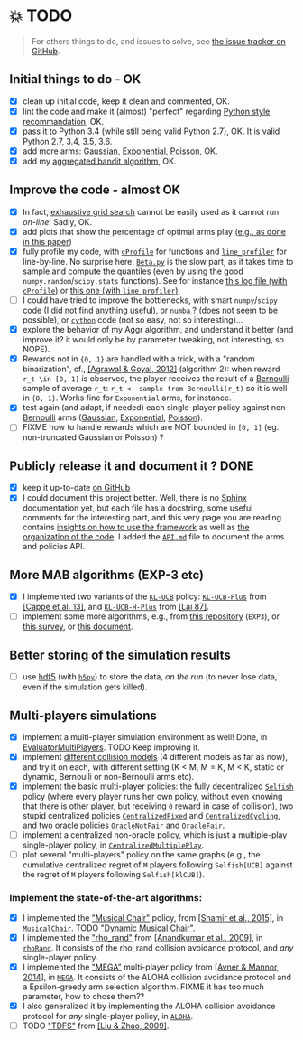 # :boom: TODO
> For others things to do, and issues to solve, see [the issue tracker on GitHub](https://github.com/Naereen/AlgoBandits/issues).

## Initial things to do - OK
- [x] clean up initial code, keep it clean and commented, OK.
- [x] lint the code and make it (almost) "perfect" regarding [Python style recommandation](https://www.python.org/dev/peps/pep-0008/), OK.
- [x] pass it to Python 3.4 (while still being valid Python 2.7), OK. It is valid Python 2.7, 3.4, 3.5, 3.6.
- [x] add more arms: [Gaussian](Arms/Gaussian.py), [Exponential](Arms/Exponential.py), [Poisson](Arms/Poisson.py), OK.
- [x] add my [aggregated bandit algorithm](Policies/Aggr.py), OK.

## Improve the code - almost OK
- [x] In fact, [exhaustive grid search](http://scikit-learn.org/stable/modules/grid_search.html#exhaustive-grid-search) cannot be easily used as it cannot run *on-line*! Sadly, OK.
- [x] add plots that show the percentage of optimal arms play ([e.g., as done in this paper](http://www.cs.mcgill.ca/~vkules/bandits.pdf#page=11))
- [x] fully profile my code, with [`cProfile`](https://docs.python.org/2/library/profile.html) for functions and [`line_profiler`](https://github.com/rkern/line_profiler) for line-by-line. No surprise here: [`Beta.py`](Policies/Beta.py) is the slow part, as it takes time to sample and compute the quantiles (even by using the good `numpy.random`/`scipy.stats` functions). See for instance [this log file (with `cProfile`)](logs/main_py3_profile_log.txt) or [this one (with `line_profiler`)](logs/main_py3_line_profiler_log.txt).
- [ ] I could have tried to improve the bottlenecks, with smart `numpy`/`scipy` code (I did not find anything useful), or [`numba` ?](http://numba.pydata.org/) (does not seem to be possible), or [`cython`](http://cython.org/) code (not so easy, not so interesting)...
- [x] explore the behavior of my Aggr algorithm, and understand it better (and improve it? it would only be by parameter tweaking, not interesting, so NOPE).
- [x] Rewards not in `{0, 1}` are handled with a trick, with a "random binarization", cf., [[Agrawal & Goyal, 2012]](http://jmlr.org/proceedings/papers/v23/agrawal12/agrawal12.pdf) (algorithm 2): when reward `r_t \in [0, 1]` is observed, the player receives the result of a [Bernoulli](Arms/Bernoulli.py) sample of average `r_t`: `r_t <- sample from Bernoulli(r_t)` so it is well in `{0, 1}`. Works fine for `Exponential` arms, for instance.
- [x] test again (and adapt, if needed) each single-player policy against non-[Bernoulli](Arms/Bernoulli.py) arms ([Gaussian](Arms/Gaussian.py), [Exponential](Arms/Exponential.py), [Poisson](Arms/Poisson.py)).
- [ ] FIXME how to handle rewards which are NOT bounded in `[0, 1]` (eg. non-truncated Gaussian or Poisson) ?

## Publicly release it and document it ? DONE
- [x] keep it up-to-date [on GitHub](https://github.com/Naereen/AlgoBandits)
- [x] I could document this project better. Well, there is no [Sphinx](http://sphinx-doc.org/) documentation yet, but each file has a docstring, some useful comments for the interesting part, and this very page you are reading contains [insights on how to use the framework](#configuration) as well as [the organization of the code](#code-organization). I added the [`API.md`](API.md) file to document the arms and policies API.

## More MAB algorithms (EXP-3 etc)
- [x] I implemented two variants of the [`KL-UCB`](Policies/klUCB.py) policy: [`KL-UCB-Plus`](Policies/klUCBPlus.py) from [[Cappé et al. 13]](https://arxiv.org/pdf/1210.1136.pdf), and [`KL-UCB-H-Plus`](Policies/klUCBHPlus.py) from [[Lai 87]](https://projecteuclid.org/download/pdf_1/euclid.aos/1176350495).
- [ ] implement some more algorithms, e.g., from [this repository](https://github.com/johnmyleswhite/BanditsBook/blob/master/python/algorithms/exp3/exp3.py) (`EXP3`), or [this survey](http://homes.di.unimi.it/~cesabian/Pubblicazioni/banditSurvey.pdf), or [this document](http://www.cs.mcgill.ca/~vkules/bandits.pdf).

## Better storing of the simulation results
- [ ] use [hdf5](https://www.hdfgroup.org/HDF5/) (with [`h5py`](http://docs.h5py.org/en/latest/quick.html#core-concepts)) to store the data, *on the run* (to never lose data, even if the simulation gets killed).

## Multi-players simulations
- [x] implement a multi-player simulation environment as well! Done, in [EvaluatorMultiPlayers](Environment/EvaluatorMultiPlayers.py). TODO Keep improving it.
- [x] implement [different collision models](Environment/CollisionModels.py) (4 different models as far as now), and try it on each, with different setting (K < M, M = K, M < K, static or dynamic, Bernoulli or non-Bernoulli arms etc).
- [x] implement the basic multi-player policies: the fully decentralized [`Selfish`](PoliciesMultiPlayers/Selfish.py) policy (where every player runs her own policy, without even knowing that there is other player, but receiving `0` reward in case of collision), two stupid centralized policies [`CentralizedFixed`](PoliciesMultiPlayers/CentralizedFixed.py) and [`CentralizedCycling`](PoliciesMultiPlayers/CentralizedCycling.py), and two oracle policies [`OracleNotFair`](PoliciesMultiPlayers/OracleNotFair.py) and [`OracleFair`](PoliciesMultiPlayers/OracleFair.py).
- [ ] implement a centralized non-oracle policy, which is just a multiple-play single-player policy, in [`CentralizedMultiplePlay`](PoliciesMultiPlayers/CentralizedMultiplePlay.py).
- [ ] plot several "multi-players" policy on the same graphs (e.g., the cumulative centralized regret of `M` players following `Selfish[UCB]` against the regret of `M` players following `Selfish[klCUB]`).

### Implement the state-of-the-art algorithms:
- [x] I implemented the ["Musical Chair"](https://arxiv.org/abs/1512.02866) policy, from [[Shamir et al., 2015]](https://arxiv.org/abs/0910.2065v3), in [`MusicalChair`](Policies/MusicalChair.py). TODO ["Dynamic Musical Chair"](https://arxiv.org/abs/1512.02866).
- [x] I implemented the ["rho_rand"](http://ieeexplore.ieee.org/document/5462144/) from [[Anandkumar et al., 2009]](http://ieeexplore.ieee.org/document/5462144/), in [`rhoRand`](PoliciesMultiPlayers/rhoRand.py). It consists of the rho_rand collision avoidance protocol, and *any* single-player policy.
- [x] I implemented the ["MEGA"](https://arxiv.org/abs/1404.5421) multi-player policy from [[Avner & Mannor, 2014]](https://arxiv.org/abs/1404.5421), in [`MEGA`](Policies/MEGA.py). It consists of the ALOHA collision avoidance protocol and a Epsilon-greedy arm selection algorithm. FIXME it has too much parameter, how to chose them??
- [x] I also generalized it by implementing the ALOHA collision avoidance protocol for *any* single-player policy, in [`ALOHA`](PoliciesMultiPlayers/ALOHA.py).
- [ ] TODO ["TDFS"](https://arxiv.org/abs/0910.2065v3) from [[Liu & Zhao, 2009]](https://arxiv.org/abs/0910.2065v3).
